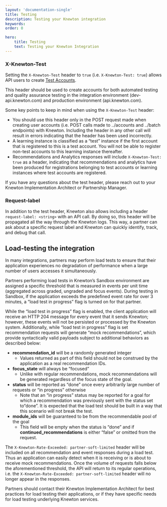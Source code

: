 ```yaml
---
layout: 'documentation-single'
title: Testing
description: Testing your Knewton integration
keywords: 
order: 0

hero:
    title: Testing
    text: Testing your Knewton Integration
---
```


### X-Knewton-Test

Setting the `X-Knewton-Test` header to `true` (i.e. `X-Knewton-Test: true`) allows API users to create [Test Accounts](https://dev.knewton.com/developer/authentication-accounts-profiles/).

This header should be used to create accounts for both automated testing and quality assurance testing in the integration environment (dev-api.knewton.com) and production environment (api.knewton.com).

Some key points to keep in mind when using the `X-Knewton-Test` header:

*   You should use this header only in the POST request made when creating user accounts (i.e. POST calls made to ../accounts and ../batch endpoints) with Knewton. Including the header in any other call will result in errors indicating that the header has been used incorrectly.
*   A learning instance is classified as a “test” instance if the first account that is registered to this is a test account. You will not be able to register non-test accounts to this learning instance thereafter.
*   Recommendations and Analytics responses will include `X-Knewton-Test: true` as a header, indicating that recommendations and analytics have been produced for registrations belonging to test accounts or learning instances where test accounts are registered.

If you have any questions about the test header, please reach out to your Knewton Implementation Architect or Partnership Manager.

### Request-label

In addition to the test header, Knewton also allows including a header `request-label: <string>` with an API call. By doing so, this header will be propagated all the way through the Knewton logs. This way, a partner can ask about a specific request label and Knewton can quickly identify, track, and debug that call.




## Load-testing the integration

In many integrations, partners may perform load tests to ensure that their application experiences no degradation of performance when a large number of users accesses it simultaneously.

Partners performing load tests in Knewton’s Sandbox environment are assigned a specific threshold that is measured in events per unit time (aggregated across graded, ungraded and focus events). During testing in Sandbox, if the application exceeds the predefined event rate for over 3 minutes, a “load test in progress” flag is turned on for that partner.

While the “load test in progress” flag is enabled, the client application will receive an HTTP 204 message for every event that it sends Knewton; however, these events will not be persisted or processed by the Knewton system. Additionally, while “load test in progress” flag is set recommendation requests will generate “mock recommendations”, which provide syntactically valid payloads subject to additional behaviors as described below:

*   **recommendation\_id** will be a randomly generated integer
    *   Values returned as part of this field should not be construed by the application as a real recommendation IDs.
*   **focus\_state** will always be “focused”
    *   Unlike with regular recommendations, mock recommendations will be generated regardless of the focus state of the goal.
*   **status** will be reported as “done” once every arbitrarily large number of requests or “in progress” otherwise
    *   Note that an “in progress” status may be reported for a goal for which a recommendation was previously sent with the status set to“done”. It is expected that the load test should be built in a way that this scenario will not break the test.
*   **module\_ids** will be guaranteed to be from the recommendable pool of the goal
    *   This field will be empty when the status is “done” and if **continued\_recommendations** is either “false” or omitted from the request.

The `X-Knewton-Rate-Exceeded: partner-soft-limited` header will be included on all recommendation and event responses during a load test. Thus an application can easily detect when it is receiving or is about to receive mock recommendations. Once the volume of requests falls below the aforementioned threshold, the API will return to its regular operations, i.e. the `X-Knewton-Rate-Exceeded: partner-soft-limited` header will no longer appear in the responses.

Partners should contact their Knewton Implementation Architect for best practices for load testing their applications, or if they have specific needs for load testing underlying Knewton services.
